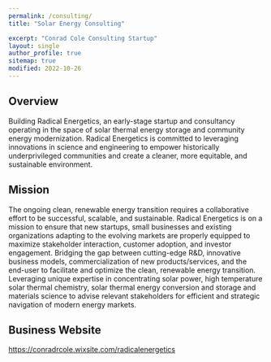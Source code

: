 ```yaml
---
permalink: /consulting/
title: "Solar Energy Consulting"

excerpt: "Conrad Cole Consulting Startup"
layout: single
author_profile: true
sitemap: true
modified: 2022-10-26
---
```

## Overview 
Building Radical Energetics, an early-stage startup and consultancy operating in the space of solar thermal energy storage and community energy modernization. 
Radical Energetics is committed to leveraging innovations in science and engineering to empower historically underprivileged communities and create a cleaner, more equitable, and sustainable environment.

## Mission
The ongoing clean, renewable energy transition requires a collaborative effort to be successful, scalable, and sustainable.
Radical Energetics is on a mission to ensure that new startups, small businesses and existing organizations adapting to the evolving markets are properly equipped to maximize stakeholder interaction, customer adoption, and investor engagement.
Bridging the gap between cutting-edge R&D, innovative business models, commercialization of new products/services, and the end-user to facilitate and optimize the clean, renewable energy transition.
Leveraging unique expertise in concentrating solar power, high temperature solar thermal chemistry, solar thermal energy conversion and storage and materials science to advise relevant stakeholders for efficient and strategic navigation of modern energy markets.

## Business Website
https://conradrcole.wixsite.com/radicalenergetics
